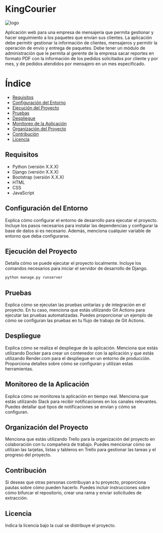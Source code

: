 # KingCourier

![logo](https://i.ibb.co/yP1YJG8/Leon-500x500.png)


Aplicación web para una empresa de mensajería que permita gestionar y hacer seguimiento a los paquetes que envían sus clientes. La aplicación debe permitir gestionar la información de clientes, mensajeros y permitir la operación de envío y entrega de paquetes. Debe tener un módulo de administración que le permita al gerente de la empresa sacar reportes en formato PDF con la información de los pedidos solicitados por cliente y por mes, y de pedidos atendidos por mensajero en un mes especificado.

# Índice

- [Requisitos](#requisitos)
- [Configuración del Entorno](#configuración-del-entorno)
- [Ejecución del Proyecto](#ejecución-del-proyecto)
- [Pruebas](#pruebas)
- [Despliegue](#despliegue)
- [Monitoreo de la Aplicación](#monitoreo-de-la-aplicación)
- [Organización del Proyecto](#organización-del-proyecto)
- [Contribución](#contribución)
- [Licencia](#licencia)


## Requisitos

- Python (versión X.X.X)
- Django (versión X.X.X)
- Bootstrap (versión X.X.X)
- HTML
- CSS
- JavaScript

## Configuración del Entorno

Explica cómo configurar el entorno de desarrollo para ejecutar el proyecto. Incluye los pasos necesarios para instalar las dependencias y configurar la base de datos si es necesario. Además, menciona cualquier variable de entorno que deba configurarse.

## Ejecución del Proyecto

Detalla cómo se puede ejecutar el proyecto localmente. Incluye los comandos necesarios para iniciar el servidor de desarrollo de Django.

``` python
python manage.py runserver
```


## Pruebas

Explica cómo se ejecutan las pruebas unitarias y de integración en el proyecto. En tu caso, menciona que estás utilizando Git Actions para ejecutar las pruebas automatizadas. Puedes proporcionar un ejemplo de cómo se configuran las pruebas en tu flujo de trabajo de Git Actions.

## Despliegue

Explica cómo se realiza el despliegue de la aplicación. Menciona que estás utilizando Docker para crear un contenedor con la aplicación y que estás utilizando Render.com para el despliegue en un entorno de producción. Proporciona detalles sobre cómo se configuran y utilizan estas herramientas.

## Monitoreo de la Aplicación

Explica cómo se monitorea la aplicación en tiempo real. Menciona que estás utilizando Slack para recibir notificaciones en los canales relevantes. Puedes detallar qué tipos de notificaciones se envían y cómo se configuran.

## Organización del Proyecto

Menciona que estás utilizando Trello para la organización del proyecto en colaboración con tu compañera de trabajo. Puedes mencionar cómo se utilizan las tarjetas, listas y tableros en Trello para gestionar las tareas y el progreso del proyecto.

## Contribución

Si deseas que otras personas contribuyan a tu proyecto, proporciona pautas sobre cómo pueden hacerlo. Puedes incluir instrucciones sobre cómo bifurcar el repositorio, crear una rama y enviar solicitudes de extracción.

## Licencia

Indica la licencia bajo la cual se distribuye el proyecto.
